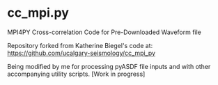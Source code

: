 # cc_mpi.py
MPI4PY Cross-correlation Code for Pre-Downloaded Waveform file 

Repository forked from Katherine Biegel's code at: https://github.com/ucalgary-seismology/cc_mpi_py

Being modified by me for processing pyASDF file inputs and with other accompanying utility scripts. [Work in progress]

